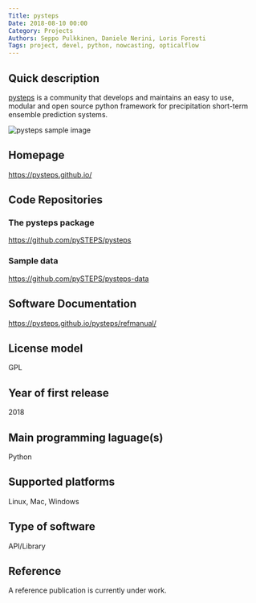 ```yaml
---
Title: pysteps
Date: 2018-08-10 00:00
Category: Projects
Authors: Seppo Pulkkinen, Daniele Nerini, Loris Foresti
Tags: project, devel, python, nowcasting, opticalflow
---
```


## Quick description

[pysteps](https://pysteps.github.io/) is a community that develops and maintains an easy to use, modular and open source python framework for precipitation short-term ensemble prediction systems.

![pysteps sample image]({filename}../images/pysteps_sample.png)

## Homepage

<https://pysteps.github.io/>

## Code Repositories

### The pysteps package
<https://github.com/pySTEPS/pysteps>

### Sample data
<https://github.com/pySTEPS/pysteps-data>

## Software Documentation

<https://pysteps.github.io/pysteps/refmanual/>

## License model
GPL

## Year of first release
2018

## Main programming laguage(s)
Python

## Supported platforms
Linux, Mac, Windows

## Type of software
API/Library

## Reference
A reference publication is currently under work.
